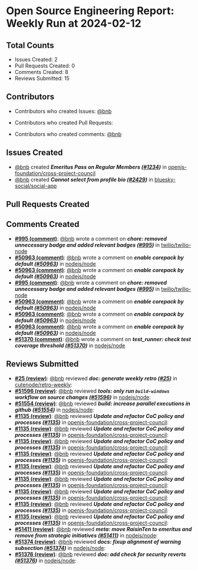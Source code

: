 # Open Source Engineering Report: Weekly Run at 2024-02-12

## Total Counts

* Issues Created: 2
* Pull Requests Created: 0
* Comments Created: 8
* Reviews Submitted: 15

## Contributors

* Contributors who created Issues: [@bnb](https://github.com/bnb)

* Contributors who created Pull Requests: 

* Contributors who created comments: [@bnb](https://github.com/bnb)

## Issues Created

* [@bnb](https://github.com/bnb) created _**Emeritus Pass on Regular Members ([#1234](https://github.com/openjs-foundation/cross-project-council/issues/1234))**_ in [openjs-foundation/cross-project-council](https://github.com/openjs-foundation/cross-project-council)
* [@bnb](https://github.com/bnb) created _**Cannot select from profile bio ([#2429](https://github.com/bluesky-social/social-app/issues/2429))**_ in [bluesky-social/social-app](https://github.com/bluesky-social/social-app)

## Pull Requests Created



## Comments Created

* **[#995 (comment)](https://github.com/twilio/twilio-node/pull/995#issuecomment-1906558555)**: [@bnb](https://github.com/bnb) wrote a comment on _**chore: removed unnecessary badge and added relevant badges ([#995](https://github.com/twilio/twilio-node/pull/995))**_ in [twilio/twilio-node](https://github.com/twilio/twilio-node)
* **[#50963 (comment)](https://github.com/nodejs/node/issues/50963#issuecomment-1904860748)**: [@bnb](https://github.com/bnb) wrote a comment on _**enable corepack by default ([#50963](https://github.com/nodejs/node/issues/50963))**_ in [nodejs/node](https://github.com/nodejs/node)
* **[#50963 (comment)](https://github.com/nodejs/node/issues/50963#issuecomment-1904831009)**: [@bnb](https://github.com/bnb) wrote a comment on _**enable corepack by default ([#50963](https://github.com/nodejs/node/issues/50963))**_ in [nodejs/node](https://github.com/nodejs/node)
* **[#995 (comment)](https://github.com/twilio/twilio-node/pull/995#issuecomment-1904739138)**: [@bnb](https://github.com/bnb) wrote a comment on _**chore: removed unnecessary badge and added relevant badges ([#995](https://github.com/twilio/twilio-node/pull/995))**_ in [twilio/twilio-node](https://github.com/twilio/twilio-node)
* **[#50963 (comment)](https://github.com/nodejs/node/issues/50963#issuecomment-1890589797)**: [@bnb](https://github.com/bnb) wrote a comment on _**enable corepack by default ([#50963](https://github.com/nodejs/node/issues/50963))**_ in [nodejs/node](https://github.com/nodejs/node)
* **[#50963 (comment)](https://github.com/nodejs/node/issues/50963#issuecomment-1890567511)**: [@bnb](https://github.com/bnb) wrote a comment on _**enable corepack by default ([#50963](https://github.com/nodejs/node/issues/50963))**_ in [nodejs/node](https://github.com/nodejs/node)
* **[#50963 (comment)](https://github.com/nodejs/node/issues/50963#issuecomment-1889537987)**: [@bnb](https://github.com/bnb) wrote a comment on _**enable corepack by default ([#50963](https://github.com/nodejs/node/issues/50963))**_ in [nodejs/node](https://github.com/nodejs/node)
* **[#51370 (comment)](https://github.com/nodejs/node/pull/51370#issuecomment-1878067561)**: [@bnb](https://github.com/bnb) wrote a comment on _**test_runner: check test coverage threshold ([#51370](https://github.com/nodejs/node/pull/51370))**_ in [nodejs/node](https://github.com/nodejs/node)

## Reviews Submitted

* **[#25 (review)](https://github.com/cutenode/retro-weekly/pull/25#pullrequestreview-1849319813)**: [@bnb](https://github.com/bnb) reviewed _**doc: generate weekly retro ([#25](https://github.com/cutenode/retro-weekly/pull/25))**_ in [cutenode/retro-weekly](https://github.com/cutenode/retro-weekly): 
* **[#51596 (review)](https://github.com/nodejs/node/pull/51596#pullrequestreview-1849264436)**: [@bnb](https://github.com/bnb) reviewed _**tools: only run `build-windows` workflow on source changes ([#51596](https://github.com/nodejs/node/pull/51596))**_ in [nodejs/node](https://github.com/nodejs/node): 
* **[#51554 (review)](https://github.com/nodejs/node/pull/51554#pullrequestreview-1844436966)**: [@bnb](https://github.com/bnb) reviewed _**build: increase parallel executions in github ([#51554](https://github.com/nodejs/node/pull/51554))**_ in [nodejs/node](https://github.com/nodejs/node): 
* **[#1135 (review)](https://github.com/openjs-foundation/cross-project-council/pull/1135#pullrequestreview-1839797441)**: [@bnb](https://github.com/bnb) reviewed _**Update and refactor CoC policy and processes ([#1135](https://github.com/openjs-foundation/cross-project-council/pull/1135))**_ in [openjs-foundation/cross-project-council](https://github.com/openjs-foundation/cross-project-council): 
* **[#1135 (review)](https://github.com/openjs-foundation/cross-project-council/pull/1135#pullrequestreview-1839785611)**: [@bnb](https://github.com/bnb) reviewed _**Update and refactor CoC policy and processes ([#1135](https://github.com/openjs-foundation/cross-project-council/pull/1135))**_ in [openjs-foundation/cross-project-council](https://github.com/openjs-foundation/cross-project-council): 
* **[#1135 (review)](https://github.com/openjs-foundation/cross-project-council/pull/1135#pullrequestreview-1839779807)**: [@bnb](https://github.com/bnb) reviewed _**Update and refactor CoC policy and processes ([#1135](https://github.com/openjs-foundation/cross-project-council/pull/1135))**_ in [openjs-foundation/cross-project-council](https://github.com/openjs-foundation/cross-project-council): 
* **[#1135 (review)](https://github.com/openjs-foundation/cross-project-council/pull/1135#pullrequestreview-1839778260)**: [@bnb](https://github.com/bnb) reviewed _**Update and refactor CoC policy and processes ([#1135](https://github.com/openjs-foundation/cross-project-council/pull/1135))**_ in [openjs-foundation/cross-project-council](https://github.com/openjs-foundation/cross-project-council): 
* **[#1135 (review)](https://github.com/openjs-foundation/cross-project-council/pull/1135#pullrequestreview-1839768804)**: [@bnb](https://github.com/bnb) reviewed _**Update and refactor CoC policy and processes ([#1135](https://github.com/openjs-foundation/cross-project-council/pull/1135))**_ in [openjs-foundation/cross-project-council](https://github.com/openjs-foundation/cross-project-council): 
* **[#1135 (review)](https://github.com/openjs-foundation/cross-project-council/pull/1135#pullrequestreview-1839766620)**: [@bnb](https://github.com/bnb) reviewed _**Update and refactor CoC policy and processes ([#1135](https://github.com/openjs-foundation/cross-project-council/pull/1135))**_ in [openjs-foundation/cross-project-council](https://github.com/openjs-foundation/cross-project-council): 
* **[#1135 (review)](https://github.com/openjs-foundation/cross-project-council/pull/1135#pullrequestreview-1839749637)**: [@bnb](https://github.com/bnb) reviewed _**Update and refactor CoC policy and processes ([#1135](https://github.com/openjs-foundation/cross-project-council/pull/1135))**_ in [openjs-foundation/cross-project-council](https://github.com/openjs-foundation/cross-project-council): 
* **[#1135 (review)](https://github.com/openjs-foundation/cross-project-council/pull/1135#pullrequestreview-1811675784)**: [@bnb](https://github.com/bnb) reviewed _**Update and refactor CoC policy and processes ([#1135](https://github.com/openjs-foundation/cross-project-council/pull/1135))**_ in [openjs-foundation/cross-project-council](https://github.com/openjs-foundation/cross-project-council): 
* **[#1135 (review)](https://github.com/openjs-foundation/cross-project-council/pull/1135#pullrequestreview-1811675784)**: [@bnb](https://github.com/bnb) reviewed _**Update and refactor CoC policy and processes ([#1135](https://github.com/openjs-foundation/cross-project-council/pull/1135))**_ in [openjs-foundation/cross-project-council](https://github.com/openjs-foundation/cross-project-council): 
* **[#51411 (review)](https://github.com/nodejs/node/pull/51411#pullrequestreview-1811520784)**: [@bnb](https://github.com/bnb) reviewed _**meta: move RaisinTen to emeritus and remove from strategic initiatives ([#51411](https://github.com/nodejs/node/pull/51411))**_ in [nodejs/node](https://github.com/nodejs/node): 
* **[#51374 (review)](https://github.com/nodejs/node/pull/51374#pullrequestreview-1805295638)**: [@bnb](https://github.com/bnb) reviewed _**docs: fixup alignment of warning subsection ([#51374](https://github.com/nodejs/node/pull/51374))**_ in [nodejs/node](https://github.com/nodejs/node): 
* **[#51376 (review)](https://github.com/nodejs/node/pull/51376#pullrequestreview-1805293716)**: [@bnb](https://github.com/bnb) reviewed _**doc: add check for security reverts ([#51376](https://github.com/nodejs/node/pull/51376))**_ in [nodejs/node](https://github.com/nodejs/node): 